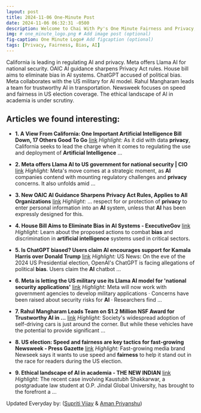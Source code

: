 ```yaml
---
layout: post
title: 2024-11-06 One-Minute Post
date: 2024-11-06 06:32:31 -0500
description: Welcome to Chai With Py's One Minute Fairness and Privacy, which aims to provide you the current happenings in the world of Fairness, Privacy, and AI.
img: # one_minute_logo.png # Add image post (optional)
fig-caption: One Minute Logo# Add figcaption (optional)
tags: [Privacy, Fairness, Bias, AI]
---
```


California is leading in regulating AI and privacy. Meta offers Llama AI for national security. OAIC AI guidance sharpens Privacy Act rules. House bill aims to eliminate bias in AI systems. ChatGPT accused of political bias. Meta collaborates with the US military for AI model. Rahul Mangharam leads a team for trustworthy AI in transportation. Newsweek focuses on speed and fairness in US election coverage. The ethical landscape of AI in academia is under scrutiny.

## Articles we found interesting:

- **1. A View From California: One Important <b>Artificial Intelligence</b> Bill Down, 17 Others Good To Go** [link](https://www.clarkhill.com/news-events/news/a-view-from-california-one-important-artificial-intelligence-bill-down-17-others-good-to-go/)
_Highlight:_ As it did with data <b>privacy</b>, California seeks to lead the charge when it comes to regulating the use and deployment of <b>Artificial Intelligence</b>&nbsp;...

- **2. Meta offers Llama <b>AI</b> to US government for national security | CIO** [link](https://www.cio.com/article/3599448/meta-offers-llama-ai-to-us-government-for-national-security.html)
_Highlight:_ Meta&#39;s move comes at a strategic moment, as <b>AI</b> companies contend with mounting regulatory challenges and <b>privacy</b> concerns. It also unfolds amid&nbsp;...

- **3. New OAIC <b>AI</b> Guidance Sharpens <b>Privacy</b> Act Rules, Applies to All Organizations** [link](https://www.cpomagazine.com/data-protection/new-oaic-ai-guidance-sharpens-privacy-act-rules-applies-to-all-organizations/)
_Highlight:_ ... respect for or protection of <b>privacy</b> to enter personal information into an <b>AI</b> system, unless that <b>AI</b> has been expressly designed for this.

- **4. House Bill Aims to Eliminate <b>Bias</b> in <b>AI</b> Systems - ExecutiveGov** [link](https://executivegov.com/2024/11/house-bill-ai-bias/)
_Highlight:_ Learn about the proposed actions to combat <b>bias</b> and discrimination in <b>artificial intelligence</b> systems used in critical sectors.

- **5. Is ChatGPT <b>biased</b>? Users claim <b>AI</b> encourages support for Kamala Harris over Donald Trump** [link](https://timesofindia.indiatimes.com/world/us/is-chatgpt-biased-users-claim-ai-encourages-support-for-kamala-harris-over-donald-trump/articleshow/114971557.cms)
_Highlight:_ US News: On the eve of the 2024 US Presidential election, OpenAI&#39;s ChatGPT is facing allegations of political <b>bias</b>. Users claim the <b>AI</b> chatbot&nbsp;...

- **6. Meta is letting the US military use its Llama <b>AI</b> model for &#39;national security applications&#39;** [link](https://www.techradar.com/pro/meta-is-letting-the-us-military-use-its-llama-ai-model-for-national-security-applications)
_Highlight:_ Meta will now work with government agencies to develop military applications &middot; Concerns have been raised about security risks for <b>AI</b> &middot; Researchers find&nbsp;...

- **7. Rahul Mangharam Leads Team on $1.2 Million NSF Award for Trustworthy <b>AI</b> in ...** [link](https://almanac.upenn.edu/articles/rahul-mangharam-leads-team-on-12-million-nsf-award-for-trustworthy-ai-in-transportation-cyber-physical-systems)
_Highlight:_ Society&#39;s widespread adoption of self-driving cars is just around the corner. But while these vehicles have the potential to provide significant&nbsp;...

- **8. US election: Speed and <b>fairness</b> are key tactics for fast-growing Newsweek - Press Gazette** [link](https://pressgazette.co.uk/north-america/newsweek-us-election/)
_Highlight:_ Fast-growing media brand Newseek says it wants to use speed and <b>fairness</b> to help it stand out in the race for readers during the US election.

- **9. Ethical landscape of <b>AI</b> in academia - THE NEW INDIAN** [link](https://www.newindian.in/ethical-landscape-of-ai-in-academia/)
_Highlight:_ The recent case involving Kaustubh Shakkarwar, a postgraduate law student at O.P. Jindal Global University, has brought to the forefront a&nbsp;...


Updated Everyday by: (<a href="https://supritivijay.github.io/">Supriti Vijay</a> & <a href="https://amanpriyanshu.github.io/">Aman Priyanshu</a>)

